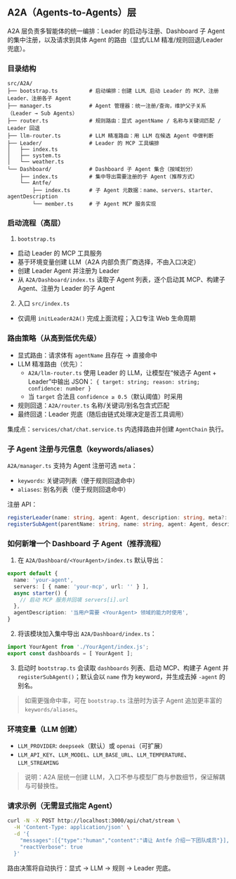 ## A2A（Agents-to-Agents）层

A2A 层负责多智能体的统一编排：Leader 的启动与注册、Dashboard 子 Agent 的集中注册，以及请求到具体 Agent 的路由（显式/LLM 精准/规则回退/Leader 兜底）。

### 目录结构

```
src/A2A/
├── bootstrap.ts          # 启动编排：创建 LLM、启动 Leader 的 MCP、注册 Leader、注册各子 Agent
├── manager.ts            # Agent 管理器：统一注册/查询，维护父子关系（Leader → Sub Agents）
├── router.ts             # 规则路由：显式 agentName / 名称与关键词匹配 / Leader 回退
├── llm-router.ts         # LLM 精准路由：用 LLM 在候选 Agent 中做判断
├── Leader/               # Leader 的 MCP 工具编排
│   ├── index.ts
│   ├── system.ts
│   └── weather.ts
└── Dashboard/            # Dashboard 子 Agent 集合（按域划分）
    ├── index.ts          # 集中导出需要注册的子 Agent（推荐方式）
    └── Antfe/
        ├── index.ts      # 子 Agent 元数据：name、servers、starter、agentDescription
        └── member.ts     # 子 Agent MCP 服务实现
```

### 启动流程（高层）

1) `bootstrap.ts`
- 启动 Leader 的 MCP 工具服务
- 基于环境变量创建 LLM（A2A 内部负责厂商选择，不由入口决定）
- 创建 Leader Agent 并注册为 Leader
- 从 `A2A/Dashboard/index.ts` 读取子 Agent 列表，逐个启动其 MCP、构建子 Agent、注册为 Leader 的子 Agent

2) 入口 `src/index.ts`
- 仅调用 `initLeaderA2A()` 完成上面流程；入口专注 Web 生命周期

### 路由策略（从高到低优先级）

- 显式路由：请求体有 `agentName` 且存在 → 直接命中
- LLM 精准路由（优先）：
  - `A2A/llm-router.ts` 使用 Leader 的 LLM，让模型在“候选子 Agent + Leader”中输出 JSON：
    `{ target: string; reason: string; confidence: number }`
  - 当 `target` 合法且 `confidence ≥ 0.5`（默认阈值）时采用
- 规则回退：`A2A/router.ts` 名称/关键词/别名包含式匹配
- 最终回退：Leader 兜底（随后由链式处理决定是否工具调用）

集成点：`services/chat/chat.service.ts` 内选择路由并创建 `AgentChain` 执行。

### 子 Agent 注册与元信息（keywords/aliases）

`A2A/manager.ts` 支持为 Agent 注册可选 `meta`：
- `keywords`: 关键词列表（便于规则回退命中）
- `aliases`: 别名列表（便于规则回退命中）

注册 API：
```ts
registerLeader(name: string, agent: Agent, description: string, meta?: { keywords?: string[]; aliases?: string[] })
registerSubAgent(parentName: string, name: string, agent: Agent, description?: string, meta?: { keywords?: string[]; aliases?: string[] })
```

### 如何新增一个 Dashboard 子 Agent（推荐流程）

1) 在 `A2A/Dashboard/<YourAgent>/index.ts` 默认导出：
```ts
export default {
  name: 'your-agent',
  servers: [ { name: 'your-mcp', url: '' } ],
  async starter() {
    // 启动 MCP 服务并回填 servers[i].url
  },
  agentDescription: '当用户需要 <YourAgent> 领域的能力时使用',
}
```

2) 将该模块加入集中导出 `A2A/Dashboard/index.ts`：
```ts
import YourAgent from './YourAgent/index.js';
export const dashboards = [ YourAgent ];
```

3) 启动时 `bootstrap.ts` 会读取 `dashboards` 列表、启动 MCP、构建子 Agent 并 `registerSubAgent()`；默认会以 `name` 作为 keyword，并生成去掉 `-agent` 的别名。

> 如需更强命中率，可在 `bootstrap.ts` 注册时为该子 Agent 追加更丰富的 `keywords/aliases`。

### 环境变量（LLM 创建）

- `LLM_PROVIDER`: `deepseek`（默认）或 `openai`（可扩展）
- `LLM_API_KEY`、`LLM_MODEL`、`LLM_BASE_URL`、`LLM_TEMPERATURE`、`LLM_STREAMING`

> 说明：A2A 层统一创建 LLM，入口不参与模型厂商与参数细节，保证解耦与可替换性。

### 请求示例（无需显式指定 Agent）

```bash
curl -N -X POST http://localhost:3000/api/chat/stream \
  -H 'Content-Type: application/json' \
  -d '{
    "messages":[{"type":"human","content":"请让 Antfe 介绍一下团队成员"}],
    "reactVerbose": true
  }'
```

路由决策将自动执行：显式 → LLM → 规则 → Leader 兜底。


